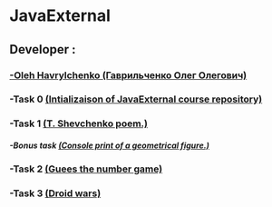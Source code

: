 # JavaExternal

## Developer :
### [-Oleh Havrylchenko (Гаврильченко Олег Олегович)](https://github.com/Champerson)

### **-Task 0** [(Intializaison of JavaExternal course repository)](https://github.com/Champerson/JavaExternal)

### **-Task 1** [(T. Shevchenko poem.)](https://github.com/Champerson/JavaExternal_team_tasks/tree/master/tasks/poem)
#####     **-Bonus task** [(Console print of a geometrical figure.)](https://github.com/Champerson/JavaExternal_team_tasks/tree/master/tasks/geometrical.figures/src/com/java/external)

### **-Task 2** [(Guees the number game)](https://github.com/Champerson/JavaExternal/tree/master/JavaGaming/src/com/java/external)

### **-Task 3** [(Droid wars)](https://github.com/Champerson/JavaExternal/tree/master/DroidWars/src)
